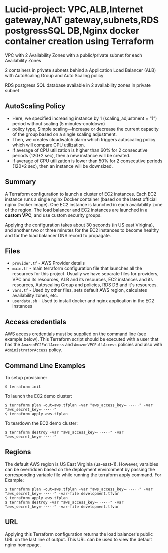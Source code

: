 # Lucid-project: VPC,ALB,Internet gateway,NAT gateway,subnets,RDS postgressSQL DB,Nginx docker container creation using Terraform

VPC with 2 Availability Zones with a public/private subnet for each Availability Zones
 
2 containers in private subnets behind a Application Load Balancer (ALB) with AutoScaling Group and Auto Scaling policy

RDS postgress SQL database available in 2 availability zones in private subnet

## AutoScaling Policy
+ Here, we specified increasing instance by 1 (scaling_adjustment = “1”) period without scaling (5 minutes-cooldown)
+ policy type, Simple scaling—Increase or decrease the current capacity of the group based on a single scaling adjustment.
+ Then, we creates cloudwatch alarm which triggers autoscaling policy which will compare CPU utilization.
+ If average of CPU utilization is higher than 60% for 2 consecutive periods (120*2 sec), then a new instance will be created.
+ If average of CPU utilization is lower than 50% for 2 consecutive periods (120*2 sec), then an instance will be downsized.


## Summary
A Terraform configuration to launch a cluster of EC2 instances.  Each EC2 instance runs a single nginx Docker container (based on the latest official nginx Docker image).  One EC2 instance is launched in each availability zone of the region.  The load balancer and EC2 instances are launched in a **custom VPC**, and use custom security groups.

Applying the configuration takes about 30 seconds (in US east Virigina), and another two or three minutes for the EC2 instances to become healthy and for the load balancer DNS record to propagate.

## Files
+ `provider.tf` - AWS Provider details 
+ `main.tf` - main terraform configuration file that launches all the resources for this project. Usually we have separate files for providers, VPC and its resources, ALB and its resources, EC2 instances and its resources, Autoscaling Group and policies,  RDS DB and it's resources. 
+ `vars.tf` - Used by other files, sets default AWS region, calculates availability zones, etc.
+ `userdata.sh` - Used to install docker and nginx application in the EC2 instances

## Access credentials
AWS access credentials must be supplied on the command line (see example below).  This Terraform script should be executed with a user that has the `AmazonEC2FullAccess` and `AmazonVPCFullAccess` policies and also with `AdministratorAccess` policy.

## Command Line Examples
To setup provisioner
```
$ terraform init
```

To launch the EC2 demo cluster:
```
$ terraform plan -out=aws.tfplan -var "aws_access_key=······" -var "aws_secret_key=······"
$ terraform apply aws.tfplan
```
To teardown the EC2 demo cluster:
```
$ terraform destroy -var "aws_access_key=······" -var "aws_secret_key=······"
```

## Regions
The default AWS region is US East Virginia (us-east-1).  However, varaibles can be overridden based on the deployment environment by passing the corresponding variable file while running the terraform apply command. For Example:
```
$ terraform plan -out=aws.tfplan -var "aws_access_key=······" -var "aws_secret_key=······" -var-file development.tfvar
$ terraform apply aws.tfplan
$ terraform destroy -var "aws_access_key=······" -var "aws_secret_key=······" -var-file development.tfvar
```
## URL
Applying this Terraform configuration returns the load balancer's public URL on the last line of output.  This URL can be used to view the default nginx homepage.




